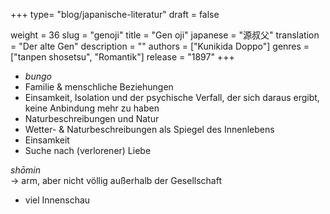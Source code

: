 +++
type= "blog/japanische-literatur"
draft = false

weight = 36
slug = "genoji"
title = "Gen oji"
japanese = "源叔父"
translation = "Der alte Gen"
description = ""
authors = ["Kunikida Doppo"]
genres = ["tanpen shosetsu", "Romantik"]
release = "1897"
+++

- _bungo_
- Familie & menschliche Beziehungen
- Einsamkeit, Isolation und der psychische Verfall, der sich daraus ergibt, keine Anbindung mehr zu haben
- Naturbeschreibungen und Natur
- Wetter- & Naturbeschreibungen als Spiegel des Innenlebens
- Einsamkeit
- Suche nach (verlorener) Liebe

_shōmin_  
-> arm, aber nicht völlig außerhalb der Gesellschaft

- viel Innenschau
